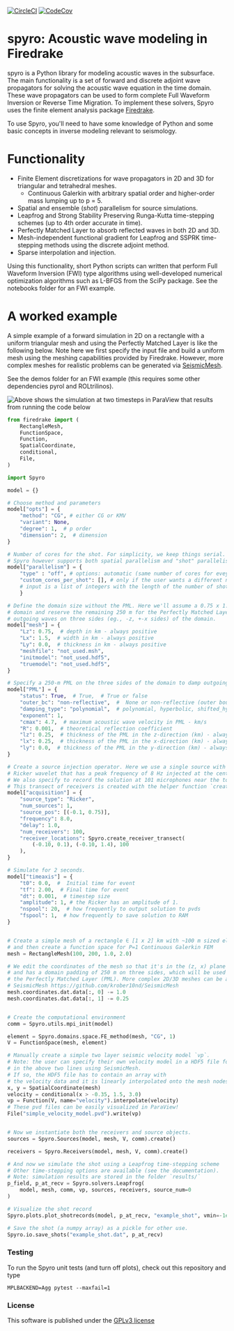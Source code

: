 [![CircleCI](https://img.shields.io/circleci/project/github/krober10nd/Spyro/master.svg?style=flat-square)](https://circleci.com/gh/krober10nd/Spyro/tree/master)
[![CodeCov](https://codecov.io/gh/krober10nd/Spyro/branch/master/graph/badge.svg)](https://codecov.io/gh/krober10nd/Spyro)

spyro: Acoustic wave modeling in Firedrake
============================================

spyro is a Python library for modeling acoustic waves in the subsurface. The main
functionality is a set of forward and discrete adjoint wave propagators for solving the acoustic wave equation in the time domain.
These wave propagators can be used to form complete Full Waveform Inversion or Reverse Time Migration.
To implement these solvers, Spyro uses the finite element analysis package [Firedrake](https://www.firedrakeproject.org/index.html).

To use Spyro, you'll need to have some knowledge of Python and some basic concepts in inverse modeling relevant to seismology.

Functionality
=============

* Finite Element discretizations for wave propagators in 2D and 3D for triangular and tetrahedral meshes.
    * Continuous Galerkin with arbitrary spatial order and higher-order mass lumping up to p = 5.
* Spatial and ensemble (*shot*) parallelism for source simulations.
* Leapfrog and Strong Stability Preserving Runga-Kutta time-stepping schemes (up to 4th order accurate in time).
* Perfectly Matched Layer to absorb reflected waves in both 2D and 3D.
* Mesh-independent functional gradient for Leapfrog and SSPRK time-stepping methods using the discrete adjoint method.
* Sparse interpolation and injection.

Using this functionality, short Python scripts can written that perform Full Waveform Inversion (FWI) type algorithms using well-developed numerical optimization algorithms such as L-BFGS from the SciPy package. See the notebooks folder for an FWI example.

A worked example
=================

A simple example of a forward simulation in 2D on a rectangle with a uniform triangular mesh and using the Perfectly Matched Layer is like the following below. Note here we first specify the input file and build a uniform mesh using the meshing capabilities provided by Firedrake. However, more complex meshes for realistic problems can be generated via [SeismicMesh](https://github.com/krober10nd/SeismicMesh). 


See the demos folder for an FWI example (this requires some other dependencies pyrol and ROLtrilinos). 



![Above shows the simulation at two timesteps in ParaView that results from running the code below](https://user-images.githubusercontent.com/18619644/94087976-7e81df00-fde5-11ea-96c0-474348286091.png)

```python
from firedrake import (
    RectangleMesh,
    FunctionSpace,
    Function,
    SpatialCoordinate,
    conditional,
    File,
)

import Spyro

model = {}

# Choose method and parameters
model["opts"] = {
    "method": "CG", # either CG or KMV
    "variant": None,
    "degree": 1,  # p order
    "dimension": 2,  # dimension
}

# Number of cores for the shot. For simplicity, we keep things serial.
# Spyro however supports both spatial parallelism and "shot" parallelism.
model["parallelism"] = {
    "type" : "off", # options: automatic (same number of cores for evey processor), custom, off.
    "custom_cores_per_shot": [], # only if the user wants a different number of cores for every shot.
    # input is a list of integers with the length of the number of shots.
    }

# Define the domain size without the PML. Here we'll assume a 0.75 x 1.50 km
# domain and reserve the remaining 250 m for the Perfectly Matched Layer (PML) to absorb
# outgoing waves on three sides (eg., -z, +-x sides) of the domain.
model["mesh"] = {
    "Lz": 0.75,  # depth in km - always positive
    "Lx": 1.5,  # width in km - always positive
    "Ly": 0.0,  # thickness in km - always positive
    "meshfile": "not_used.msh",
    "initmodel": "not_used.hdf5",
    "truemodel": "not_used.hdf5",
}

# Specify a 250-m PML on the three sides of the domain to damp outgoing waves.
model["PML"] = {
    "status": True,  # True,  # True or false
    "outer_bc": "non-reflective",  #  None or non-reflective (outer boundary condition)
    "damping_type": "polynomial",  # polynomial, hyperbolic, shifted_hyperbolic
    "exponent": 1,
    "cmax": 4.7,  # maximum acoustic wave velocity in PML - km/s
    "R": 0.001,  # theoretical reflection coefficient
    "lz": 0.25,  # thickness of the PML in the z-direction (km) - always positive
    "lx": 0.25,  # thickness of the PML in the x-direction (km) - always positive
    "ly": 0.0,  # thickness of the PML in the y-direction (km) - always positive
}

# Create a source injection operator. Here we use a single source with a
# Ricker wavelet that has a peak frequency of 8 Hz injected at the center of the mesh.
# We also specify to record the solution at 101 microphones near the top of the domain.
# This transect of receivers is created with the helper function `create_receiver_transect`.
model["acquisition"] = {
    "source_type": "Ricker",
    "num_sources": 1,
    "source_pos": [(-0.1, 0.75)],
    "frequency": 8.0,
    "delay": 1.0,
    "num_receivers": 100,
    "receiver_locations": Spyro.create_receiver_transect(
        (-0.10, 0.1), (-0.10, 1.4), 100
    ),
}

# Simulate for 2 seconds.
model["timeaxis"] = {
    "t0": 0.0,  #  Initial time for event
    "tf": 2.00,  # Final time for event
    "dt": 0.001,  # timestep size
    "amplitude": 1, # the Ricker has an amplitude of 1. 
    "nspool": 20,  # how frequently to output solution to pvds
    "fspool": 1,  # how frequently to save solution to RAM
}


# Create a simple mesh of a rectangle ∈ [1 x 2] km with ~100 m sized elements
# and then create a function space for P=1 Continuous Galerkin FEM
mesh = RectangleMesh(100, 200, 1.0, 2.0)

# We edit the coordinates of the mesh so that it's in the (z, x) plane
# and has a domain padding of 250 m on three sides, which will be used later to show
# the Perfectly Matched Layer (PML). More complex 2D/3D meshes can be automatically generated with
# SeismicMesh https://github.com/krober10nd/SeismicMesh
mesh.coordinates.dat.data[:, 0] -= 1.0
mesh.coordinates.dat.data[:, 1] -= 0.25


# Create the computational environment
comm = Spyro.utils.mpi_init(model)

element = Spyro.domains.space.FE_method(mesh, "CG", 1)
V = FunctionSpace(mesh, element)

# Manually create a simple two layer seismic velocity model `vp`.
# Note: the user can specify their own velocity model in a HDF5 file format
# in the above two lines using SeismicMesh.
# If so, the HDF5 file has to contain an array with
# the velocity data and it is linearly interpolated onto the mesh nodes at run-time.
x, y = SpatialCoordinate(mesh)
velocity = conditional(x > -0.35, 1.5, 3.0)
vp = Function(V, name="velocity").interpolate(velocity)
# These pvd files can be easily visualized in ParaView!
File("simple_velocity_model.pvd").write(vp)


# Now we instantiate both the receivers and source objects.
sources = Spyro.Sources(model, mesh, V, comm).create()

receivers = Spyro.Receivers(model, mesh, V, comm).create()

# And now we simulate the shot using a Leapfrog time-stepping scheme
# Other time-stepping options are available (see the documentation).
# Note: simulation results are stored in the folder `results/`
p_field, p_at_recv = Spyro.solvers.Leapfrog(
    model, mesh, comm, vp, sources, receivers, source_num=0
)

# Visualize the shot record
Spyro.plots.plot_shotrecords(model, p_at_recv, "example_shot", vmin=-1e-5, vmax=1e-5)

# Save the shot (a numpy array) as a pickle for other use.
Spyro.io.save_shots("example_shot.dat", p_at_recv)
```

### Testing

To run the Spyro unit tests (and turn off plots), check out this repository and type
```
MPLBACKEND=Agg pytest --maxfail=1
```


### License

This software is published under the [GPLv3 license](https://www.gnu.org/licenses/gpl-3.0.en.html)
